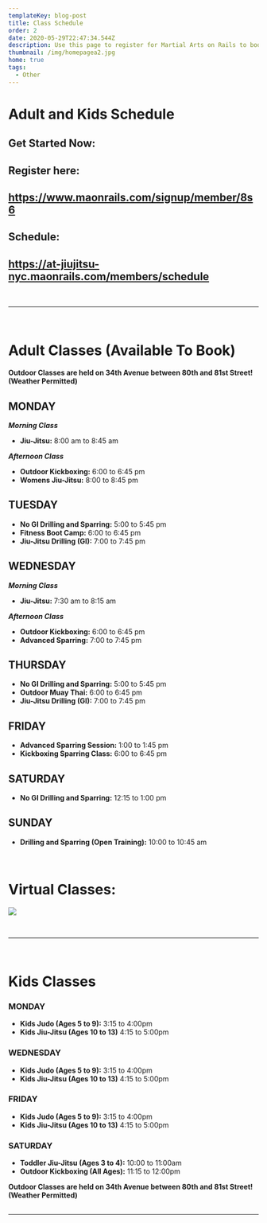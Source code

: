 ```yaml
---
templateKey: blog-post
title: Class Schedule
order: 2
date: 2020-05-29T22:47:34.544Z
description: Use this page to register for Martial Arts on Rails to book classes online.
thumbnail: /img/homepagea2.jpg
home: true
tags:
  - Other
---
```

# Adult and Kids Schedule

## Get Started Now:

## Register here:

## <https://www.maonrails.com/signup/member/8s6>

## Schedule:

## <https://at-jiujitsu-nyc.maonrails.com/members/schedule>

<br>

- - -

<br>

# Adult Classes (Available To Book)

**Outdoor Classes are held on 34th Avenue between 80th and 81st Street! (Weather Permitted)** 

## MONDAY

_**Morning Class**_

* **Jiu-Jitsu:** 8:00 am to 8:45 am

**_Afternoon Class_**

* **Outdoor Kickboxing:** 6:00 to 6:45 pm
* **Womens Jiu-Jitsu:** 8:00 to 8:45 pm

## TUESDAY

* **No GI Drilling and Sparring:** 5:00 to 5:45 pm
* **Fitness Boot Camp:** 6:00 to 6:45 pm
* **Jiu-Jitsu Drilling (GI):** 7:00 to 7:45 pm

## WEDNESDAY

_**Morning Class**_

* **Jiu-Jitsu:** 7:30 am to 8:15 am

**_Afternoon Class_**

* **Outdoor Kickboxing:** 6:00 to 6:45 pm
* **Advanced Sparring:** 7:00 to 7:45 pm

## THURSDAY

* **No GI Drilling and Sparring:** 5:00 to 5:45 pm
* **Outdoor Muay Thai:** 6:00 to 6:45 pm
* **Jiu-Jitsu Drilling (GI):** 7:00 to 7:45 pm

## FRIDAY

* **Advanced Sparring Session:** 1:00 to 1:45 pm
* **Kickboxing Sparring Class:** 6:00 to 6:45 pm

## SATURDAY

* **No GI Drilling and Sparring:** 12:15 to 1:00 pm

## SUNDAY

* **Drilling and Sparring (Open Training):** 10:00 to 10:45 am

<br>

# Virtual Classes:

![](/img/img_4887.jpg)

<br>

- - -

<br>

# Kids Classes

### MONDAY

* **Kids Judo (Ages 5 to 9):** 3:15 to 4:00pm
* **Kids Jiu-Jitsu (Ages 10 to 13)** 4:15 to 5:00pm

### WEDNESDAY

* **Kids Judo (Ages 5 to 9):** 3:15 to 4:00pm
* **Kids Jiu-Jitsu (Ages 10 to 13)** 4:15 to 5:00pm

### FRIDAY

* **Kids Judo (Ages 5 to 9):** 3:15 to 4:00pm
* **Kids Jiu-Jitsu (Ages 10 to 13)** 4:15 to 5:00pm

### SATURDAY

* **Toddler Jiu-Jitsu (Ages 3 to 4):** 10:00 to 11:00am
* **Outdoor Kickboxing (All Ages):** 11:15 to 12:00pm

**Outdoor Classes are held on 34th Avenue between 80th and 81st Street! (Weather Permitted)** 

## 

- - -
